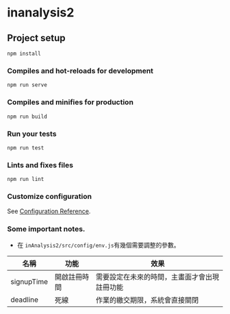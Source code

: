 # inanalysis2

## Project setup
```
npm install
```

### Compiles and hot-reloads for development
```
npm run serve
```

### Compiles and minifies for production
```
npm run build
```

### Run your tests
```
npm run test
```

### Lints and fixes files
```
npm run lint
```

### Customize configuration
See [Configuration Reference](https://cli.vuejs.org/config/).

### Some important notes.
* 在 ```inAnalysis2/src/config/env.js```有幾個需要調整的參數。

| 名稱 | 功能 | 效果 |
| -------- | -------- | -------- |
| signupTime      | 開啟註冊時間     | 需要設定在未來的時間，主畫面才會出現註冊功能     |
|deadline |死線|作業的繳交期限，系統會直接關閉|
